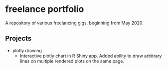 # freelance portfolio
A repository of various freelancing gigs, beginning from May 2020. 

## Projects
- plotly drawing
   - Interactive plotly chart in R Shiny app. Added ability to draw arbitrary lines on multiple rendered plots on the same page. 
